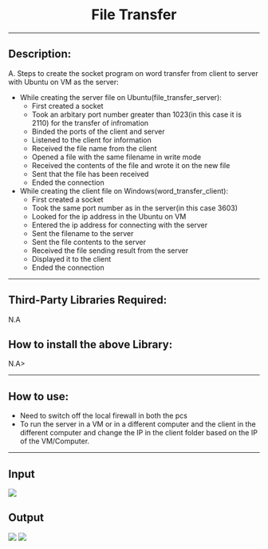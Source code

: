 <h1 align="center"> File Transfer </h1>
<hr>

<h2>Description:</h2>

A. Steps to create the socket program on word transfer from client to server with Ubuntu on VM as the server:
- While creating the server file on Ubuntu(file_transfer_server):
	- First created a socket
	- Took an arbitary port number greater than 1023(in this case it is 2110) for the transfer of infromation
	- Binded the ports of the client and server
	- Listened to the client for information
	- Received the file name from the client
	- Opened a file with the same filename in write mode
	- Received the contents of the file and wrote it on the new file
	- Sent that the file has been received
	- Ended the connection
- While creating the client file on Windows(word_transfer_client):
	- First created a socket
	- Took the same port number as in the server(in this case 3603)
	- Looked for the ip address in the Ubuntu on VM
	- Entered the ip address for connecting with the server
	- Sent the filename to the server
	- Sent the file contents to the server
	- Received the file sending result from the server
	- Displayed it to the client
	- Ended the connection

<hr>
<h2>Third-Party Libraries Required:</h2>
N.A
<h2>How to install the above Library:</h2>
N.A>
<hr>
<h2>How to use:</h2>

- Need to switch off the local firewall in both the pcs
- To run the server in a VM or in a different computer and the client in the different computer and change the IP in the client folder based on the IP of the VM/Computer.

<hr>

<h2>Input</h2>
<img src = "https://github.com/kumarjeetray/Hacking-Scripts/blob/main/Python/File%20Transfer/Images/file_transfer_client_ss.jpg" />
<h2>Output</h2>
<img src = "https://github.com/kumarjeetray/Hacking-Scripts/blob/main/Python/File%20Transfer/Images/file_transfer_server_ss_1.jpg" />
<img src = "https://github.com/kumarjeetray/Hacking-Scripts/blob/main/Python/File%20Transfer/Images/file_transfer_server_ss_2.jpg" />


